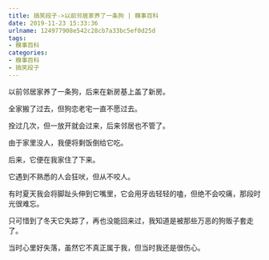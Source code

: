 ```yaml
---
title: 搞笑段子->以前邻居家养了一条狗 | 糗事百科
date: 2019-11-23 15:33:36
urlname: 124977908e542c28cb7a33bc5ef0d25d
tags: 
- 糗事百科
categories:
- 糗事百科
- 搞笑段子
---
```

以前邻居家养了一条狗，后来在新房基上盖了新房。

全家搬了过去，但狗恋老宅一直不愿过去。

拴过几次，但一放开就会过来，后来邻居也不管了。

由于家里没人，我便将剩饭倒给它吃。

后来，它便在我家住了下来。

它遇到不熟悉的人会狂吠，但从不咬人。

有时夏天我会将脚趾头伸到它嘴里，它会用牙齿轻轻的嗑，但绝不会咬痛，那段时光很难忘。

只可惜到了冬天它失踪了，再也没能回来过，我知道是被那些万恶的狗贩子套走了。

当时心里好失落，虽然它不真正属于我，但当时我还是很伤心。


